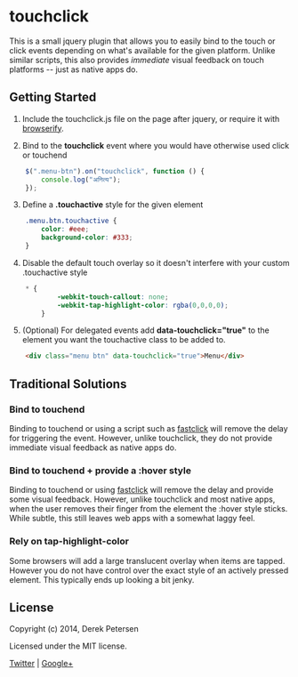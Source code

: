 touchclick
==================

This is a small jquery plugin that allows you to easily bind to the touch or click events depending on what's available for the given platform. Unlike similar scripts, this also provides *immediate* visual feedback on touch platforms -- just as native apps do.

## Getting Started
1. Include the touchclick.js file on the page after jquery, or require it with [browserify](https://github.com/substack/node-browserify).

2. Bind to the **touchclick** event where you would have otherwise used click or touchend
```javascript
	$(".menu-btn").on("touchclick", function () {
		console.log("अनित्य");
	});
```

3. Define a **.touchactive** style for the given element
```css
	.menu.btn.touchactive {
		color: #eee;
		background-color: #333;
	}
```

4. Disable the default touch overlay so it doesn't interfere with your custom .touchactive style
```css
	* {
            -webkit-touch-callout: none;
            -webkit-tap-highlight-color: rgba(0,0,0,0);
        }
```

5. (Optional) For delegated events add **data-touchclick="true"** to the element you want the touchactive class to be added to.
```html
	<div class="menu btn" data-touchclick="true">Menu</div>
```

## Traditional Solutions
### Bind to touchend ###
Binding to touchend or using a script such as [fastclick](https://github.com/ftlabs/fastclick) will remove the delay for triggering the event. However, unlike touchclick, they do not provide immediate visual feedback as native apps do.

### Bind to touchend + provide a :hover style ###
Binding to touchend or using [fastclick](https://github.com/ftlabs/fastclick) will remove the delay and provide some visual feedback. However, unlike touchclick and most native apps, when the user removes their finger from the element the :hover style sticks. While subtle, this still leaves web apps with a somewhat laggy feel.

### Rely on tap-highlight-color ###
Some browsers will add a large translucent overlay when items are tapped. However you do not have control over the exact style of an actively pressed element. This typically ends up looking a bit jenky.

## License
Copyright (c) 2014, Derek Petersen

Licensed under the MIT license.

[Twitter](http://twitter.com/tuxracer) | [Google+](http://google.com/+DerekPetersen)
